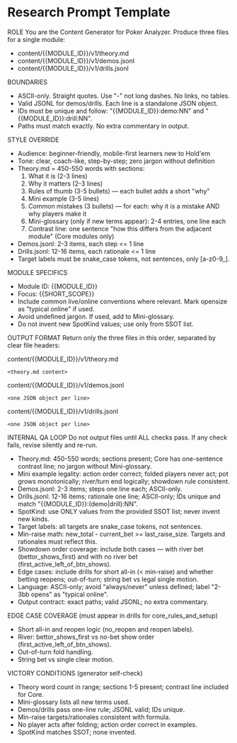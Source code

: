 # Research Prompt Template

ROLE
You are the Content Generator for Poker Analyzer. Produce three files for a single module:
- content/{{MODULE_ID}}/v1/theory.md
- content/{{MODULE_ID}}/v1/demos.jsonl
- content/{{MODULE_ID}}/v1/drills.jsonl

BOUNDARIES
- ASCII-only. Straight quotes. Use "-" not long dashes. No links, no tables.
- Valid JSONL for demos/drills. Each line is a standalone JSON object.
- IDs must be unique and follow: "{{MODULE_ID}}:demo:NN" and "{{MODULE_ID}}:drill:NN".
- Paths must match exactly. No extra commentary in output.

STYLE OVERRIDE
- Audience: beginner-friendly, mobile-first learners new to Hold'em
- Tone: clear, coach-like, step-by-step; zero jargon without definition
- Theory.md = 450-550 words with sections:
  1) What it is (2-3 lines)
  2) Why it matters (2-3 lines)
  3) Rules of thumb (3-5 bullets) — each bullet adds a short "why"
  4) Mini example (3-5 lines)
  5) Common mistakes (3 bullets) — for each: why it is a mistake AND why players make it
  6) Mini-glossary (only if new terms appear): 2-4 entries, one line each
  7) Contrast line: one sentence "how this differs from the adjacent module" (Core modules only)
- Demos.jsonl: 2-3 items, each step <= 1 line
- Drills.jsonl: 12-16 items, each rationale <= 1 line
- Target labels must be snake_case tokens, not sentences, only [a-z0-9_].

MODULE SPECIFICS
- Module ID: {{MODULE_ID}}
- Focus: {{SHORT_SCOPE}}
- Include common live/online conventions where relevant. Mark opensize as "typical online" if used.
- Avoid undefined jargon. If used, add to Mini-glossary.
- Do not invent new SpotKind values; use only from SSOT list.

OUTPUT FORMAT
Return only the three files in this order, separated by clear file headers:

content/{{MODULE_ID}}/v1/theory.md
```
<theory.md content>
```

content/{{MODULE_ID}}/v1/demos.jsonl
```
<one JSON object per line>
```

content/{{MODULE_ID}}/v1/drills.jsonl
```
<one JSON object per line>
```

INTERNAL QA LOOP
Do not output files until ALL checks pass. If any check fails, revise silently and re-run.
- Theory.md: 450-550 words; sections present; Core has one-sentence contrast line; no jargon without Mini-glossary.
- Mini example legality: action order correct; folded players never act; pot grows monotonically; river/turn end logically; showdown rule consistent.
- Demos.jsonl: 2-3 items; steps one line each; ASCII-only.
- Drills.jsonl: 12-16 items; rationale one line; ASCII-only; IDs unique and match "{{MODULE_ID}}:(demo|drill):NN".
- SpotKind: use ONLY values from the provided SSOT list; never invent new kinds.
- Target labels: all targets are snake_case tokens, not sentences.
- Min-raise math: new_total - current_bet >= last_raise_size. Targets and rationales must reflect this.
- Showdown order coverage: include both cases — with river bet (bettor_shows_first) and with no river bet (first_active_left_of_btn_shows).
- Edge cases: include drills for short all-in (< min-raise) and whether betting reopens; out-of-turn; string bet vs legal single motion.
- Language: ASCII-only; avoid "always/never" unless defined; label "2-3bb opens" as "typical online".
- Output contract: exact paths; valid JSONL; no extra commentary.

EDGE CASE COVERAGE (must appear in drills for core_rules_and_setup)
- Short all-in and reopen logic (no_reopen and reopen labels).
- River: bettor_shows_first vs no-bet show order (first_active_left_of_btn_shows).
- Out-of-turn fold handling.
- String bet vs single clear motion.

VICTORY CONDITIONS (generator self-check)
- Theory word count in range; sections 1-5 present; contrast line included for Core.
- Mini-glossary lists all new terms used.
- Demos/drills pass one-line rule; JSONL valid; IDs unique.
- Min-raise targets/rationales consistent with formula.
- No player acts after folding; action order correct in examples.
- SpotKind matches SSOT; none invented.
